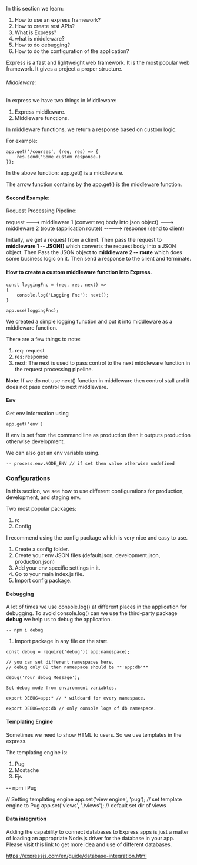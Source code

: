 In this section we learn:

1) How to use an express framework?
2) How to create rest APIs?
3) What is Express?
4) what is middleware?
5) How to do debugging?
6) How to do the configuration of the application?

Express is a fast and lightweight web framework.  It is the most popular web framework.  It gives a project a proper structure.

###### Middleware:
In express we have two things in Middleware:

1) Express middleware.
2) Middleware functions.

In middleware functions, we return a response based on custom logic.

For example: 
```
app.get('/courses', (req, res) => {
    res.send('Some custom response.)
});
```
In the above function:
app.get() is a middleware.

The arrow function contains by the app.get() is the middleware function.

#### Second Example:

Request Processing Pipeline:

request ---> middleware 1 (convert req.body into json object) ---> middleware 2 (route (application route)) -----> response (send to client)

Initially, we get a request from a client.
Then pass the request to **middleware 1 -- JSON()** which converts the request body into a JSON object.
Then Pass the JSON object to **middleware 2 -- route** which does some business logic on it.
Then send a response to the client and terminate.

#### How to create a custom middleware function into Express.
```
const loggingFnc = (req, res, next) => 
{ 
    console.log('Logging Fnc'); next();
}

app.use(loggingFnc);
```
We created a simple logging function and put it into middleware as a middleware function.

There are a few things to note:
1) req: request 
2) res: response
3) next: The next is used to pass control to the next middleware function in the request processing pipeline.

**Note**:
If we do not use next() function in middleware then control stall and it does not pass control to next middleware.

#### Env
Get env information using
``` 
app.get('env')
```
If env is set from the command line as production then it outputs production otherwise development.

We can also get an env variable using.
```
-- process.env.NODE_ENV // if set then value otherwise undefined
```


### Configurations
In this section, we see how to use different configurations for production, development, and staging env.

Two most popular packages:
1) rc
2) Config

I recommend using the config package which is very nice and easy to use.
1) Create a config folder.
2) Create your env JSON files (default.json, development.json, production.json)
3) Add your env specific settings in it.
4) Go to your main index.js file.
5) Import config package.

#### Debugging

A lot of times we use console.log() at different places in the application for debugging.
To avoid console.log() can we use the third-party package **debug** we help us to debug the application.
```
-- npm i debug
```
1) Import package in any file on the start.
```
const debug = require('debug')('app:namespace); 

// you can set different namespaces here. 
// debug only DB then namespace should be **'app:db'**

debug('Your debug Message');

Set debug mode from environment variables.

export DEBUG=app:* // * wildcard for every namespace.

export DEBUG=app:db // only console logs of db namespace.
```
#### Templating Engine

Sometimes we need to show HTML to users. So we use templates in the express.

The templating engine is:
1) Pug
2) Mostache
3) Ejs

-- npm i Pug

// Setting templating engine
app.set('view engine', 'pug'); // set template engine to Pug
app.set('views', './views'); // default set dir of views


#### Data integration

Adding the capability to connect databases to Express apps is just a matter of loading an appropriate Node.js driver for the database in your app. Please visit this link to get more idea and use of different databases.

https://expressjs.com/en/guide/database-integration.html